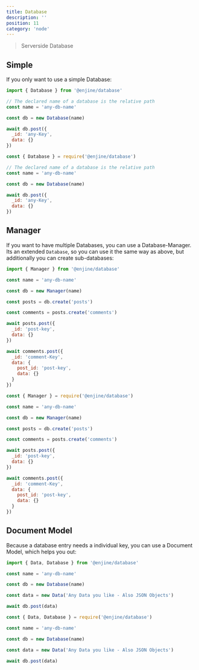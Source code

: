 ```yaml
---
title: Database
description: ''
position: 11
category: 'node'
---
```


> Serverside Database

## Simple

If you only want to use a simple Database:

<code-group>
  <code-block label="es6" active>

  ```js
  import { Database } from '@enjine/database'

  // The declared name of a database is the relative path  
  const name = 'any-db-name'

  const db = new Database(name)

  await db.post({
    _id: 'any-Key',
    data: {}
  })
  ```

  </code-block>
  <code-block label="commonjs">

  ```js
  const { Database } = require('@enjine/database')

  // The declared name of a database is the relative path  
  const name = 'any-db-name'

  const db = new Database(name)

  await db.post({
    _id: 'any-Key',
    data: {}
  })
  ```

  </code-block>
</code-group>


## Manager

If you want to have multiple Databases, you can use a Database-Manager. Its an extended `Database`, so you can use it the same way as above, but additionally you can create sub-databases:

<code-group>
  <code-block label="es6" active>

  ```js
  import { Manager } from '@enjine/database'

  const name = 'any-db-name'

  const db = new Manager(name)

  const posts = db.create('posts')

  const comments = posts.create('comments')

  await posts.post({
    _id: 'post-key',
    data: {}
  })

  await comments.post({
    _id: 'comment-Key',
    data: {
      post_id: 'post-key',
      data: {}
    }
  })
  ```

  </code-block>
  <code-block label="commonjs">

  ```js
  const { Manager } = require('@enjine/database')

  const name = 'any-db-name'

  const db = new Manager(name)

  const posts = db.create('posts')

  const comments = posts.create('comments')

  await posts.post({
    _id: 'post-key',
    data: {}
  })

  await comments.post({
    _id: 'comment-Key',
    data: {
      post_id: 'post-key',
      data: {}
    }
  })
  ```

  </code-block>
</code-group>


## Document Model

Because a database entry needs a individual key, you can use a Document Model, which helps you out:

<code-group>
  <code-block label="es6" active>

  ```js
  import { Data, Database } from '@enjine/database'

  const name = 'any-db-name'

  const db = new Database(name)

  const data = new Data('Any Data you like - Also JSON Objects')

  await db.post(data)
  ```

  </code-block>
  <code-block label="commonjs">

  ```js
  const { Data, Database } = require('@enjine/database')

  const name = 'any-db-name'

  const db = new Database(name)

  const data = new Data('Any Data you like - Also JSON Objects')

  await db.post(data)
  ```

  </code-block>
</code-group>

